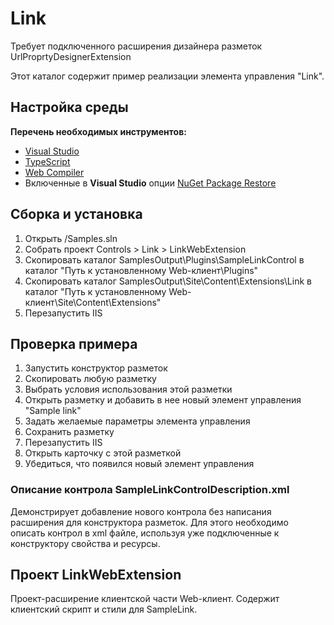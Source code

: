 # Link

Требует подключенного расширения дизайнера разметок UrlProprtyDesignerExtension

Этот каталог содержит пример реализации элемента управления "Link".

## Настройка среды

**Перечень необходимых инструментов:** 
* [Visual Studio](https://www.visualstudio.com)
* [TypeScript](https://www.typescriptlang.org)
* [Web Compiler](https://marketplace.visualstudio.com/items?itemName=MadsKristensen.WebCompiler)
* Включенные в **Visual Studio** опции  [NuGet Package Restore](https://docs.microsoft.com/en-us/nuget/consume-packages/package-restore#enabling-and-disabling-package-restore)

## Сборка и установка

1. Открыть /Samples.sln
2. Собрать проект Controls > Link > LinkWebExtension
3. Скопировать каталог SamplesOutput\Plugins\SampleLinkControl в каталог "Путь к установленному Web-клиент\Plugins"
4. Скопировать каталог SamplesOutput\Site\Content\Extensions\Link в каталог "Путь к установленному Web-клиент\Site\Content\Extensions"
5. Перезапустить IIS

## Проверка примера

1. Запустить конструктор разметок
2. Скопировать любую разметку
3. Выбрать условия использования этой разметки
4. Открыть разметку и добавить в нее новый элемент управления "Sample link"
5. Задать желаемые параметры элемента управления
6. Сохранить разметку
7. Перезапустить IIS
8. Открыть карточку с этой разметкой
9. Убедиться, что появился новый элемент управления

### Описание контрола SampleLinkControlDescription.xml

Демонстрирует добавление нового контрола без написания расширения для конструктора разметок.
Для этого необходимо описать контрол в xml файле, используя уже подключенные к конструктору свойства и ресурсы.


## Проект LinkWebExtension

Проект-расширение клиентской части Web-клиент. Содержит клиентский скрипт и стили для SampleLink.